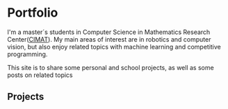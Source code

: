 # Portfolio

I'm a master´s students in Computer Science in Mathematics Research Center([CIMAT](https://www.cimat.mx/en/about_cimat)). My main areas of interest are in robotics and computer vision, but also enjoy related topics with machine learning and competitive programming.

This site is to share some personal and school projects, as well as some posts on related topics

## Projects